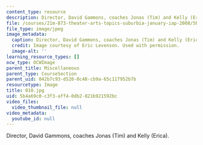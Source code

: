 ```yaml
---
content_type: resource
description: Director, David Gammons, coaches Jonas (Tim) and Kelly (Erica).
file: /courses/21m-873-theater-arts-topics-suburbia-january-iap-2008/5b4a69c0c3f3aff40db2821b921592bc_010.jpg
file_type: image/jpeg
image_metadata:
  caption: Director, David Gammons, coaches Jonas (Tim) and Kelly (Erica).
  credit: Image courtesy of Eric Levenson. Used with permission.
  image-alt: ''
learning_resource_types: []
ocw_type: OCWImage
parent_title: Miscellaneous
parent_type: CourseSection
parent_uid: 842b7c93-d520-0c48-cb9a-65c117952b7b
resourcetype: Image
title: 010.jpg
uid: 5b4a69c0-c3f3-aff4-0db2-821b921592bc
video_files:
  video_thumbnail_file: null
video_metadata:
  youtube_id: null
---
```

Director, David Gammons, coaches Jonas (Tim) and Kelly (Erica).

